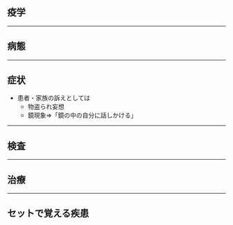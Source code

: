 ## 疫学
---
## 病態
---
## 症状
- 患者・家族の訴えとしては
	- 物盗られ妄想
	- 鏡現象⇒「鏡の中の自分に話しかける」
---
## 検査
---
## 治療
---
## セットで覚える疾患
